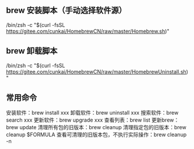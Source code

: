 ## brew 安装脚本（手动选择软件源）
/bin/zsh -c "$(curl -fsSL https://gitee.com/cunkai/HomebrewCN/raw/master/Homebrew.sh)"

## brew 卸载脚本
/bin/zsh -c "$(curl -fsSL https://gitee.com/cunkai/HomebrewCN/raw/master/HomebrewUninstall.sh)"

## 常用命令
安装软件：brew install xxx
卸载软件：brew uninstall xxx
搜索软件：brew search xxx
更新软件：brew upgrade xxx
查看列表：brew list
更新brew：brew update
清理所有包的旧版本：brew cleanup
清理指定包的旧版本：brew cleanup $FORMULA
查看可清理的旧版本包，不执行实际操作：brew cleanup -n
